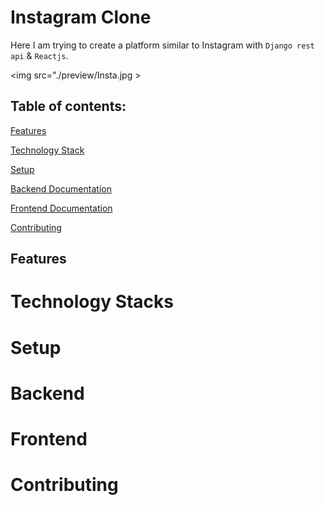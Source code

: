 # Instagram Clone

Here I am trying to create a platform similar to Instagram with `Django rest api` & `Reactjs`.

<img src="./preview/Insta.jpg >

<h2>
Table of contents:
</h2>

<a href="#features">Features</a>  

<a href="#technology stacks">Technology Stack</a>  

<a href="#setup">Setup</a>  

<a href="#backend">Backend Documentation</a>  

<a href="#frontend">Frontend Documentation</a>  

<a href="#contributing">Contributing</a>  

## Features

# Technology Stacks

# Setup

# Backend

# Frontend

# Contributing